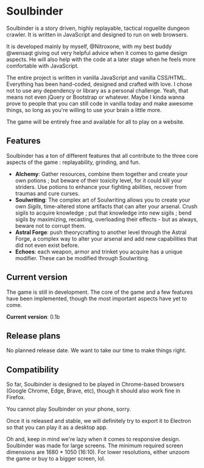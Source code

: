 
# Soulbinder

Soulbinder is a story driven, highly replayable, tactical roguelite dungeon crawler. It is written in JavaScript and designed to run on web browsers.

It is developed mainly by myself, @Nitroxone, with my best buddy @wensaqt giving out very helpful advice when it comes to game design aspects. He will also help with the code at a later stage when he feels more comfortable with JavaScript.

The entire project is written in vanilla JavaScript and vanilla CSS/HTML. Everything has been hand-coded, designed and crafted with love. I chose not to use any dependency or library as a personal challenge. Yeah, that means not even jQuery or Bootstrap or whatever. Maybe I kinda wanna prove to people that you can still code in vanilla today and make awesome things, so long as you're willing to use your brain a little more.

The game will be entirely free and available for all to play on a website. 

## Features
Soulbinder has a ton of different features that all contribute to the three core aspects of the game : replayability, grinding, and fun.

- **Alchemy**: Gather resources, combine them together and create your own potions ; but beware of their toxicity level, for it could kill your striders. Use potions to enhance your fighting abilities, recover from traumas and cure curses.
- **Soulwriting**: The complex art of Soulwriting allows you to create your own *Sigils*, time-altered stone artifacts that can alter your arsenal. Crush sigils to acquire knowledge ; put that knowledge into new sigils ; bend sigils by maximizing, recasting, overloading their effects - but as always, beware not to corrupt them.
- **Astral Forge**: push theorycrafting to another level through the Astral Forge, a complex way to alter your arsenal and add new capabilities that did not even exist before.
- **Echoes**: each weapon, armor and trinket you acquire has a unique modifier. These can be modified through Soulwriting.

## Current version

The game is still in development. The core of the game and a few features have been implemented, though the most important aspects have yet to come. 

**Current version**: 0.1b

## Release plans

No planned release date. We want to take our time to make things right.

## Compatibility

So far, Soulbinder is designed to be played in Chrome-based browsers (Google Chrome, Edge, Brave, etc), though it should also work fine in Firefox.

You cannot play Soulbinder on your phone, sorry. 

Once it is released and stable, we will definitely try to export it to Electron so that you can play it as a desktop app.

Oh and, keep in mind we're lazy when it comes to responsive design. Soulbinder was made for large screens. The minimum required screen dimensions are 1680 * 1050 (16:10). For lower resolutions, either unzoom the game or buy to a bigger screen, lol.
